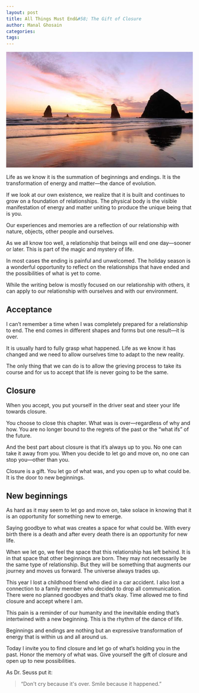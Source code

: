 ```yaml
---
layout: post
title: All Things Must End&#58; The Gift of Closure
author: Manal Ghosain
categories:
tags:
---
```


![Sunset](/images/sunset.jpg)

Life as we know it is the summation of beginnings and endings. It is the transformation of energy and matter—the dance of evolution.

If we look at our own existence, we realize that it is built and continues to grow on a foundation of relationships. The physical body is the visible manifestation of energy and matter uniting to produce the unique being that is you.

Our experiences and memories are a reflection of our relationship with nature, objects, other people and ourselves.

As we all know too well, a relationship that beings will end one day—sooner or later. This is part of the magic and mystery of life.

In most cases the ending is painful and unwelcomed. The holiday season is a wonderful opportunity to reflect on the relationships that have ended and the possibilities of what is yet to come.

While the writing below is mostly focused on our relationship with others, it can apply to our relationship with ourselves and with our environment.

## Acceptance

I can’t remember a time when I was completely prepared for a relationship to end. The end comes in different shapes and forms but one result—it is over.

It is usually hard to fully grasp what happened. Life as we know it has changed and we need to allow ourselves time to adapt to the new reality.

The only thing that we can do is to allow the grieving process to take its course and for us to accept that life is never going to be the same.

## Closure

When you accept, you put yourself in the driver seat and steer your life towards closure.

You choose to close this chapter. What was is over—regardless of why and how.  You are no longer bound to the regrets of the past or the “what ifs” of the future.

And the best part about closure is that it’s always up to you. No one can take it away from you. When you decide to let go and move on, no one can stop you—other than you.

Closure is a gift. You let go of what was, and you open up to what could be. It is the door to new beginnings.

## New beginnings

As hard as it may seem to let go and move on, take solace in knowing that it is an opportunity for something new to emerge.

Saying goodbye to what was creates a space for what could be. With every birth there is a death and after every death there is an opportunity for new life.

When we let go, we feel the space that this relationship has left behind. It is in that space that other beginnings are born. They may not necessarily be the same type of relationship. But they will be something that augments our journey and moves us forward. The universe always trades up.

This year I lost a childhood friend who died in a car accident. I also lost a connection to a family member who decided to drop all communication. There were no planned goodbyes and that’s okay. Time allowed me to find closure and accept where I am.

This pain is a reminder of our humanity and the inevitable ending that’s intertwined with a new beginning. This is the rhythm of the dance of life.

Beginnings and endings are nothing but an expressive transformation of energy that is within us and all around us.

Today I invite you to find closure and let go of what’s holding you in the past. Honor the memory of what was. Give yourself the gift of closure and open up to new possibilities.

As Dr. Seuss put it:

> “Don't cry because it's over. Smile because it happened.”